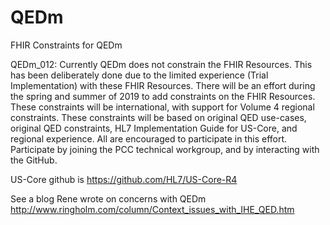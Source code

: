 # QEDm
FHIR Constraints for QEDm

QEDm_012: Currently QEDm does not constrain the FHIR Resources. This has been deliberately done due to the limited experience (Trial Implementation) with these FHIR Resources. There will be an effort during the spring and summer of 2019 to add constraints on the FHIR Resources. These constraints will be international, with support for Volume 4 regional constraints. These constraints will be based on original QED use-cases, original QED constraints, HL7 Implementation Guide for US-Core, and regional experience. All are encouraged to participate in this effort. Participate by joining the PCC technical workgroup, and by interacting with the GitHub.

US-Core github is https://github.com/HL7/US-Core-R4

See a blog Rene wrote on concerns with QEDm http://www.ringholm.com/column/Context_issues_with_IHE_QED.htm
